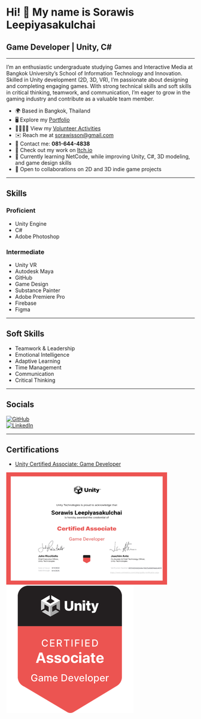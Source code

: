 # Hi! 👋 My name is Sorawis Leepiyasakulchai  
## Game Developer | Unity, C#

---

I’m an enthusiastic undergraduate studying Games and Interactive Media at Bangkok University’s School of Information Technology and Innovation. Skilled in Unity development (2D, 3D, VR), I’m passionate about designing and completing engaging games. With strong technical skills and soft skills in critical thinking, teamwork, and communication, I’m eager to grow in the gaming industry and contribute as a valuable team member.

- 🌍 Based in Bangkok, Thailand  
- 🖥️ Explore my [Portfolio](https://github.com/SuNnY54569/Portfolio)  
- 🫱🏻‍🫲🏽 View my [Volunteer Activities](https://github.com/SuNnY54569/BU-workcamp)  
- ✉️ Reach me at [sorawisson@gmail.com](mailto:sorawisson@gmail.com)  
- 📱 Contact me: **081-644-4838**  
- 🚀 Check out my work on [Itch.io](http://sunny54569.itch.io/)  
- 🧠 Currently learning NetCode, while improving Unity, C#, 3D modeling, and game design skills  
- 🤝 Open to collaborations on 2D and 3D indie game projects  

---

## Skills  

### Proficient  
- Unity Engine  
- C#  
- Adobe Photoshop  

### Intermediate  
- Unity VR  
- Autodesk Maya  
- GitHub  
- Game Design  
- Substance Painter  
- Adobe Premiere Pro  
- Firebase  
- Figma  

---

## Soft Skills  
- Teamwork & Leadership  
- Emotional Intelligence  
- Adaptive Learning  
- Time Management  
- Communication  
- Critical Thinking  

---

## Socials  
[![GitHub](https://raw.githubusercontent.com/danielcranney/readme-generator/main/public/icons/socials/github.svg)](https://www.github.com/SuNnY54569)  
[![LinkedIn](https://raw.githubusercontent.com/danielcranney/readme-generator/main/public/icons/socials/linkedin.svg)](https://www.linkedin.com/in/sorawis-leepiyasakulchai-3925622ab)  

---

## Certifications  

- [Unity Certified Associate: Game Developer](https://www.credly.com/badges/89b8e7bf-7a64-4a9f-86cb-f3dd4888e08c/public_url)  

<p align="left">  
  <img src="Game Developer certificate_page-0001.jpg" width="430" height="300" alt="Certificate" />
  <img src="Unity Game Developer badge.png" alt="Badge" />
</p>  






